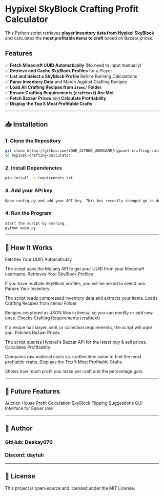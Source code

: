 # Hypixel SkyBlock Crafting Profit Calculator  

This Python script retrieves **player inventory data from Hypixel SkyBlock** and calculates the **most profitable items to craft** based on Bazaar prices.

## Features  
✅ **Fetch Minecraft UUID Automatically** (No need to input manually)  
✅ **Retrieve and Cache SkyBlock Profiles** for a Player  
✅ **List and Select a SkyBlock Profile** Before Running Calculations  
✅ **Parse Inventory Data** and Match Against Crafting Recipes  
✅ **Load All Crafting Recipes from `items/` Folder**  
✅ **Ensure Crafting Requirements (`crafttext`) Are Met**  
✅ **Fetch Bazaar Prices** and **Calculate Profitability**  
✅ **Display the Top 5 Most Profitable Crafts**  

---

## 📥 Installation  

### **1. Clone the Repository**  
```bash
git clone https://github.com/YOUR_GITHUB_USERNAME/hypixel-crafting-calculator.git
cd hypixel-crafting-calculator
```


### **2. Install Dependencies**
```bash
pip install -r requirements.txt
```

### **3. Add your API key**
```bash
Open config.py and add your API key. This has recently changed go to developer.hypixel.net
```

### **4. Run the Program**
```bash
Start the script by running:
python main.py
```

---

## 🔄 How It Works
Fetches Your UUID Automatically

The script uses the Mojang API to get your UUID from your Minecraft username.
Retrieves Your SkyBlock Profiles

If you have multiple SkyBlock profiles, you will be asked to select one.
Parses Your Inventory

The script reads compressed inventory data and extracts your items.
Loads Crafting Recipes from items/ Folder

Recipes are stored as JSON files in items/, so you can modify or add new ones.
Checks Crafting Requirements (crafttext)

If a recipe has slayer, skill, or collection requirements, the script will warn you.
Fetches Bazaar Prices

The script queries Hypixel's Bazaar API for the latest buy & sell prices.
Calculates Profitability

Compares raw material costs vs. crafted item value to find the most profitable crafts.
Displays the Top 5 Most Profitable Crafts

Shows how much profit you make per craft and the percentage gain.

---

## 🚀 Future Features
 Auction House Profit Calculation
 SkyBlock Flipping Suggestions
 GUI Interface for Easier Use

---
## 👤 Author
### **GitHub: Deekay070**
### **Discord: daytuh**
---

## 📜 License
This project is open-source and licensed under the MIT License.
